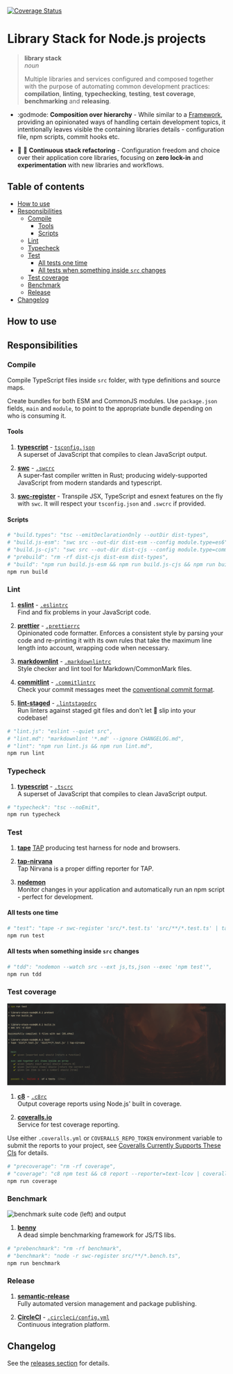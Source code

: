 <!-- markdownlint-disable first-line-h1 line-length -->

[![Coverage Status](https://coveralls.io/repos/github/andreidmt/library-stack-node/badge.svg)](https://coveralls.io/github/andreidmt/library-stack-node)

# Library Stack for Node.js projects

> **library stack**  
> _noun_
>
> Multiple libraries and services configured and composed together with the
> purpose of automating common development practices: __compilation__,
> __linting__, __typechecking__, __testing__, __test coverage__,
> __benchmarking__ and __releasing__.

- :godmode: **Composition over hierarchy** - While similar to a
  [Framework](https://en.wikipedia.org/wiki/Software_framework), providing an
  opinionated ways of handling certain development topics, it intentionally
  leaves visible the containing libraries details - configuration file, npm
  scripts, commit hooks etc.

- :honeybee: :ocean: **Continuous stack refactoring** - Configuration freedom
  and choice over their application core libraries, focusing on __zero
  lock-in__ and __experimentation__ with new libraries and workflows.

## Table of contents

<!-- vim-markdown-toc GFM -->

- [How to use](#how-to-use)
- [Responsibilities](#responsibilities)
  - [Compile](#compile)
    - [Tools](#tools)
    - [Scripts](#scripts)
  - [Lint](#lint)
  - [Typecheck](#typecheck)
  - [Test](#test)
    - [All tests one time](#all-tests-one-time)
    - [All tests when something inside `src` changes](#all-tests-when-something-inside-src-changes)
  - [Test coverage](#test-coverage)
  - [Benchmark](#benchmark)
  - [Release](#release)
- [Changelog](#changelog)

<!-- vim-markdown-toc -->

## How to use

## Responsibilities

### Compile

Compile TypeScript files inside `src` folder, with type definitions and source
maps.

Create bundles for both ESM and CommonJS modules. Use `package.json` fields,
`main` and `module`, to point to the appropriate bundle depending on who is
consuming it.

#### Tools

1. [**typescript**](https://github.com/microsoft/TypeScript) -
   [`tsconfig.json`](tsconfig.json)  
  A superset of JavaScript that compiles to clean JavaScript output.

1. [**swc**](https://github.com/swc-project/swc) - [`.swcrc`](.swcrc)  
  A super-fast compiler written in Rust; producing widely-supported JavaScript
  from modern standards and typescript.

1. [**swc-register**](https://github.com/Songkeys/swc-register) - Transpile
   JSX, TypeScript and esnext features on the fly with `swc`. It will respect
   your `tsconfig.json` and `.swcrc` if provided.  

#### Scripts

```bash
# "build.types": "tsc --emitDeclarationOnly --outDir dist-types",
# "build.js-esm": "swc src --out-dir dist-esm --config module.type=es6",
# "build.js-cjs": "swc src --out-dir dist-cjs --config module.type=commonjs",
# "prebuild": "rm -rf dist-cjs dist-esm dist-types",
# "build": "npm run build.js-esm && npm run build.js-cjs && npm run build.types",
npm run build
```

### Lint

1. [**eslint**](https://github.com/eslint/eslint) - [`.eslintrc`](.eslintrc)  
  Find and fix problems in your JavaScript code.

1. [**prettier**](https://github.com/prettier/prettier) -
   [`.prettierrc`](.prettierrc)  
  Opinionated code formatter. Enforces a consistent style by parsing your
  code and re-printing it with its own rules that take the maximum line length
  into account, wrapping code when necessary.

1. [**markdownlint**](https://github.com/igorshubovych/markdownlint-cli) -
   [`.markdownlintrc`](.markdownlintrc)  
  Style checker and lint tool for Markdown/CommonMark files.

1. [**commitlint**](https://github.com/conventional-changelog/commitlint) -
[`.commitlintrc`](.commitlintrc)  
  Check your commit messages meet the [conventional commit
  format](https://www.conventionalcommits.org).

1. [**lint-staged**](https://github.com/okonet/lint-staged) -
[`.lintstagedrc`](.lintstagedrc)  
  Run linters against staged git files and don't let :hankey: slip into your
  codebase!

```bash
# "lint.js": "eslint --quiet src",
# "lint.md": "markdownlint '*.md' --ignore CHANGELOG.md",
# "lint": "npm run lint.js && npm run lint.md",
npm run lint
```

### Typecheck

1. [**typescript**](https://github.com/microsoft/TypeScript) - [`.tscrc`](.tscrc)  
  A superset of JavaScript that compiles to clean JavaScript output.

```bash
# "typecheck": "tsc --noEmit",
npm run typecheck
```

### Test

1. [**tape**](https://github.com/substack/tape)
   [TAP](https://en.wikipedia.org/wiki/Test_Anything_Protocol) producing test
   harness for node and browsers.

1. [**tap-nirvana**](https://github.com/inadarei/tap-nirvana)  
  Tap Nirvana is a proper diffing reporter for TAP.

1. [**nodemon**](https://github.com/remy/nodemon/)  
  Monitor changes in your application and automatically run an npm script -
  perfect for development.

#### All tests one time

```bash
# "test": "tape -r swc-register 'src/*.test.ts' 'src/**/*.test.ts' | tap-nirvana",
npm run test
```

#### All tests when something inside `src` changes

```bash
# "tdd": "nodemon --watch src --ext js,ts,json --exec 'npm test'",
npm run tdd
```

### Test coverage

![tape running all test files inside src folder](/docs/screenshot-test.png)

1. [**c8**](https://github.com/bcoe/c8) - [`.c8rc`](.c8rc)  
  Output coverage reports using Node.js' built in coverage.

1. [**coveralls.io**](https://coveralls.io/)  
  Service for test coverage reporting.  
  
Use either `.coveralls.yml` or `COVERALLS_REPO_TOKEN` environment variable to
submit the reports to your project, see [Coveralls Currently Supports These
CIs](https://docs.coveralls.io/supported-ci-services) for details.  

```bash
# "precoverage": "rm -rf coverage",
# "coverage": "c8 npm test && c8 report --reporter=text-lcov | coveralls",
npm run coverage
```

### Benchmark

![benchmark suite code (left) and output](/docs/screenshot-benchmark.png)

1. [**benny**](https://github.com/caderek/benny)  
  A dead simple benchmarking framework for JS/TS libs.

```bash
# "prebenchmark": "rm -rf benchmark",
# "benchmark": "node -r swc-register src/**/*.bench.ts",
npm run benchmark
```

### Release

1. [**semantic-release**](https://github.com/semantic-release/semantic-release)  
  Fully automated version management and package publishing.

1. [**CircleCI**](https://circleci.com) - [`.circleci/config.yml`](.circleci/config.yml)  
  Continuous integration platform.

## Changelog

See the [releases section](https://github.com/andreidmt/library-stack-node) for
details.
